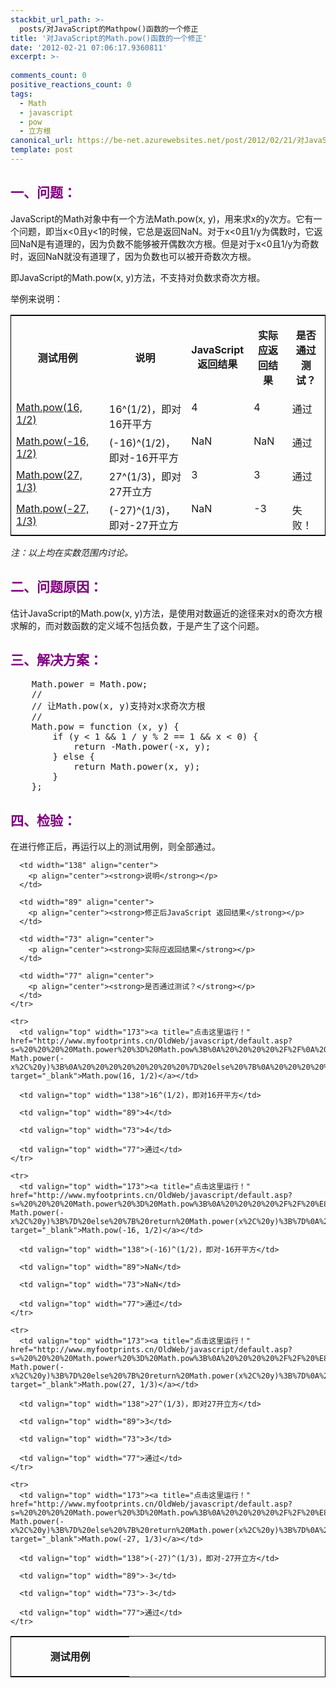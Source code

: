 ```yaml
---
stackbit_url_path: >-
  posts/对JavaScript的Mathpow()函数的一个修正
title: '对JavaScript的Math.pow()函数的一个修正'
date: '2012-02-21 07:06:17.9360811'
excerpt: >-
  
comments_count: 0
positive_reactions_count: 0
tags: 
  - Math
  - javascript
  - pow
  - 立方根
canonical_url: https://be-net.azurewebsites.net/post/2012/02/21/对JavaScript的Mathpow()函数的一个修正
template: post
---
```

<h2><font color="#800080">一、问题：</font></h2>  <p>JavaScript的Math对象中有一个方法Math.pow(x, y)，用来求x的y次方。它有一个问题，即当x&lt;0且y&lt;1的时候，它总是返回NaN。对于x&lt;0且1/y为偶数时，它返回NaN是有道理的，因为负数不能够被开偶数次方根。但是对于x&lt;0且1/y为奇数时，返回NaN就没有道理了，因为负数也可以被开奇数次方根。</p>  <p>即JavaScript的Math.pow(x, y)方法，不支持对负数求奇次方根。</p>  <p>举例来说明：</p>  <table style="border-bottom: black 1px solid; border-left: black 1px solid; border-top: black 1px solid; border-right: black 1px solid" border="0" cellspacing="0" cellpadding="2" width="540" class="tbLikeGoogle tbGridView"><tbody>     <tr>       <td width="173" align="center">         <p align="center"><strong>测试用例</strong></p>       </td>        <td width="138" align="center">         <p align="center"><strong>说明</strong></p>       </td>        <td width="77" align="center">         <p align="center"><strong>JavaScript 返回结果</strong></p>       </td>        <td width="76" align="center">         <p align="center"><strong>实际应返回结果</strong></p>       </td>        <td width="74" align="center">         <p align="center"><strong>是否通过测试？</strong></p>       </td>     </tr>      <tr>       <td valign="top" width="173"><a title="点击这里运行！" href="http://www.myfootprints.cn/OldWeb/javascript/default.asp?s=alert(Math.pow(16%2C%201%2F2))%3B" target="_blank">Math.pow(16, 1/2)</a></td>        <td valign="top" width="138">16^(1/2)，即对16开平方</td>        <td valign="top" width="77">4</td>        <td valign="top" width="76">4</td>        <td valign="top" width="74">通过</td>     </tr>      <tr>       <td valign="top" width="173"><a title="点击这里运行！" href="http://www.myfootprints.cn/OldWeb/javascript/default.asp?s=alert(Math.pow(-16%2C%201%2F2))%3B" target="_blank">Math.pow(-16, 1/2)</a></td>        <td valign="top" width="138">(-16)^(1/2)，即对-16开平方</td>        <td valign="top" width="77">NaN</td>        <td valign="top" width="76">NaN</td>        <td valign="top" width="74">通过</td>     </tr>      <tr>       <td valign="top" width="173"><a title="点击这里运行！" href="http://www.myfootprints.cn/OldWeb/javascript/default.asp?s=alert(Math.pow(27%2C%201%2F3))%3B" target="_blank">Math.pow(27, 1/3)</a></td>        <td valign="top" width="138">27^(1/3)，即对27开立方</td>        <td valign="top" width="77">3</td>        <td valign="top" width="76">3</td>        <td valign="top" width="74">通过</td>     </tr>      <tr>       <td valign="top" width="173"><a title="点击这里运行！" href="http://www.myfootprints.cn/OldWeb/javascript/default.asp?s=alert(Math.pow(-27%2C%201%2F3))%3B" target="_blank">Math.pow(-27, 1/3)</a></td>        <td valign="top" width="138">(-27)^(1/3)，即对-27开立方</td>        <td valign="top" width="77">NaN</td>        <td valign="top" width="76">-3</td>        <td valign="top" width="74">失败！</td>     </tr>   </tbody></table>  <p><em>注：以上均在实数范围内讨论。</em></p>  <h2><font color="#800080">二、问题原因：</font></h2>  <p>估计JavaScript的Math.pow(x, y)方法，是使用对数逼近的途径来对x的奇次方根求解的，而对数函数的定义域不包括负数，于是产生了这个问题。</p>  <h2><font color="#800080">三、解决方案：</font></h2>  <pre class="brush: javascript">    Math.power = Math.pow;
    //
    // 让Math.pow(x, y)支持对x求奇次方根
    //
    Math.pow = function (x, y) {
        if (y &lt; 1 &amp;&amp; 1 / y % 2 == 1 &amp;&amp; x &lt; 0) {
            return -Math.power(-x, y);
        } else {
            return Math.power(x, y);
        }
    };</pre>

<h2><font color="#800080">四、检验：</font></h2>

<p>在进行修正后，再运行以上的测试用例，则全部通过。</p>

<table style="border-bottom: black 1px solid; border-left: black 1px solid; border-top: black 1px solid; border-right: black 1px solid" border="0" cellspacing="0" cellpadding="2" width="552" class="tbLikeGoogle tbGridView"><tbody>
    <tr>
      <td width="173" align="center">
        <p align="center"><strong>测试用例</strong></p>
      </td>

      <td width="138" align="center">
        <p align="center"><strong>说明</strong></p>
      </td>

      <td width="89" align="center">
        <p align="center"><strong>修正后JavaScript 返回结果</strong></p>
      </td>

      <td width="73" align="center">
        <p align="center"><strong>实际应返回结果</strong></p>
      </td>

      <td width="77" align="center">
        <p align="center"><strong>是否通过测试？</strong></p>
      </td>
    </tr>

    <tr>
      <td valign="top" width="173"><a title="点击这里运行！" href="http://www.myfootprints.cn/OldWeb/javascript/default.asp?s=%20%20%20%20Math.power%20%3D%20Math.pow%3B%0A%20%20%20%20%2F%2F%0A%20%20%20%20%2F%2F%20%E8%AE%A9Math.pow(x%2C%20y)%E6%94%AF%E6%8C%81%E5%AF%B9x%E6%B1%82%E5%A5%87%E6%AC%A1%E6%96%B9%E6%A0%B9%0A%20%20%20%20%2F%2F%0A%20%20%20%20Math.pow%20%3D%20function%20(x%2C%20y)%20%7B%0A%20%20%20%20%20%20%20%20if%20(y%20%3C%201%20%26%26%201%20%2F%20y%20%25%202%20%3D%3D%201%20%26%26%20x%20%3C%200)%20%7B%0A%20%20%20%20%20%20%20%20%20%20%20%20return%20-Math.power(-x%2C%20y)%3B%0A%20%20%20%20%20%20%20%20%7D%20else%20%7B%0A%20%20%20%20%20%20%20%20%20%20%20%20return%20Math.power(x%2C%20y)%3B%0A%20%20%20%20%20%20%20%20%7D%0A%20%20%20%20%7D%3B%0A%0A%20%20%20%20alert(Math.pow(16%2C%201%2F2))%3B" target="_blank">Math.pow(16, 1/2)</a></td>

      <td valign="top" width="138">16^(1/2)，即对16开平方</td>

      <td valign="top" width="89">4</td>

      <td valign="top" width="73">4</td>

      <td valign="top" width="77">通过</td>
    </tr>

    <tr>
      <td valign="top" width="173"><a title="点击这里运行！" href="http://www.myfootprints.cn/OldWeb/javascript/default.asp?s=%20%20%20%20Math.power%20%3D%20Math.pow%3B%0A%20%20%20%20%2F%2F%20%E8%AE%A9Math.pow(x%2C%20y)%E6%94%AF%E6%8C%81%E5%AF%B9x%E6%B1%82%E5%A5%87%E6%AC%A1%E6%96%B9%E6%A0%B9%0A%20%20%20%20Math.pow%20%3D%20function%20(x%2C%20y)%20%7B%0A%20%20%20%20%20%20%20%20if%20(y%20%3C%201%20%26%26%201%20%2F%20y%20%25%202%20%3D%3D%201%20%26%26%20x%20%3C%200)%20%7B%20return%20-Math.power(-x%2C%20y)%3B%7D%20else%20%7B%20return%20Math.power(x%2C%20y)%3B%7D%0A%20%20%20%20%7D%3B%0A%0A%20%20%20%20alert(Math.pow(-16%2C%201%2F2))%3B" target="_blank">Math.pow(-16, 1/2)</a></td>

      <td valign="top" width="138">(-16)^(1/2)，即对-16开平方</td>

      <td valign="top" width="89">NaN</td>

      <td valign="top" width="73">NaN</td>

      <td valign="top" width="77">通过</td>
    </tr>

    <tr>
      <td valign="top" width="173"><a title="点击这里运行！" href="http://www.myfootprints.cn/OldWeb/javascript/default.asp?s=%20%20%20%20Math.power%20%3D%20Math.pow%3B%0A%20%20%20%20%2F%2F%20%E8%AE%A9Math.pow(x%2C%20y)%E6%94%AF%E6%8C%81%E5%AF%B9x%E6%B1%82%E5%A5%87%E6%AC%A1%E6%96%B9%E6%A0%B9%0A%20%20%20%20Math.pow%20%3D%20function%20(x%2C%20y)%20%7B%0A%20%20%20%20%20%20%20%20if%20(y%20%3C%201%20%26%26%201%20%2F%20y%20%25%202%20%3D%3D%201%20%26%26%20x%20%3C%200)%20%7B%20return%20-Math.power(-x%2C%20y)%3B%7D%20else%20%7B%20return%20Math.power(x%2C%20y)%3B%7D%0A%20%20%20%20%7D%3B%0A%0A%20%20%20%20alert(Math.pow(27%2C%201%2F3))%3B" target="_blank">Math.pow(27, 1/3)</a></td>

      <td valign="top" width="138">27^(1/3)，即对27开立方</td>

      <td valign="top" width="89">3</td>

      <td valign="top" width="73">3</td>

      <td valign="top" width="77">通过</td>
    </tr>

    <tr>
      <td valign="top" width="173"><a title="点击这里运行！" href="http://www.myfootprints.cn/OldWeb/javascript/default.asp?s=%20%20%20%20Math.power%20%3D%20Math.pow%3B%0A%20%20%20%20%2F%2F%20%E8%AE%A9Math.pow(x%2C%20y)%E6%94%AF%E6%8C%81%E5%AF%B9x%E6%B1%82%E5%A5%87%E6%AC%A1%E6%96%B9%E6%A0%B9%0A%20%20%20%20Math.pow%20%3D%20function%20(x%2C%20y)%20%7B%0A%20%20%20%20%20%20%20%20if%20(y%20%3C%201%20%26%26%201%20%2F%20y%20%25%202%20%3D%3D%201%20%26%26%20x%20%3C%200)%20%7B%20return%20-Math.power(-x%2C%20y)%3B%7D%20else%20%7B%20return%20Math.power(x%2C%20y)%3B%7D%0A%20%20%20%20%7D%3B%0A%0A%20%20%20%20alert(Math.pow(-27%2C%201%2F3))%3B" target="_blank">Math.pow(-27, 1/3)</a></td>

      <td valign="top" width="138">(-27)^(1/3)，即对-27开立方</td>

      <td valign="top" width="89">-3</td>

      <td valign="top" width="73">-3</td>

      <td valign="top" width="77">通过</td>
    </tr>
  </tbody></table>